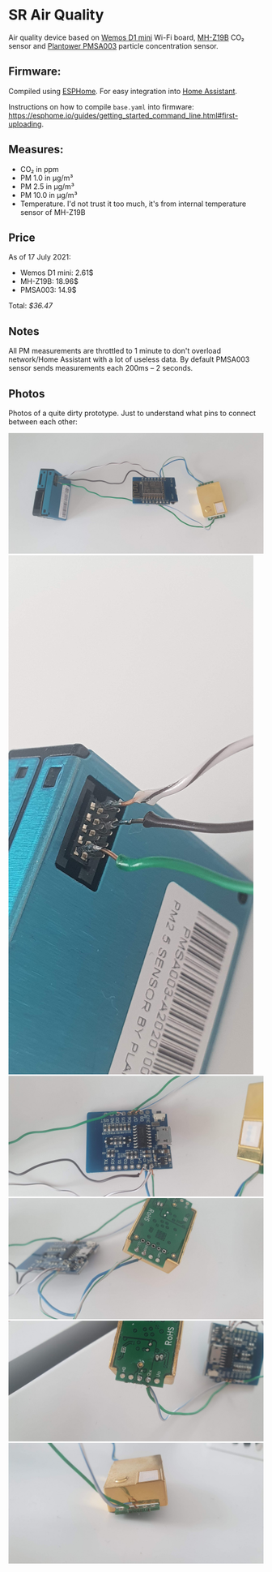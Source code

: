 # SR Air Quality

Air quality device based on [Wemos D1 mini](https://www.wemos.cc/en/latest/d1/d1_mini.html) Wi-Fi board, [MH-Z19B](https://revspace.nl/MH-Z19B) CO₂ sensor and [Plantower PMSA003](datasheets/PMSA003.pdf) particle concentration sensor.

## Firmware: 
Compiled using [ESPHome](https://esphome.io/). For easy integration into [Home Assistant](https://www.home-assistant.io/).

Instructions on how to compile `base.yaml` into firmware: https://esphome.io/guides/getting_started_command_line.html#first-uploading.

## Measures:
- CO₂ in ppm
- PM 1.0 in µg/m³	
- PM 2.5 in µg/m³	
- PM 10.0 in µg/m³	
- Temperature. I'd not trust it too much, it's from internal temperature sensor of MH-Z19B

## Price 
As of 17 July 2021:
- Wemos D1 mini: 2.61$
- MH-Z19B: 18.96$
- PMSA003: 14.9$

Total: *$36.47*

## Notes

All PM measurements are throttled to 1 minute to don't overload network/Home Assistant with a lot of useless data. By default PMSA003 sensor sends measurements each 200ms – 2 seconds.

## Photos
Photos of a quite dirty prototype. Just to understand what pins to connect between each other:

![Big picture](photos/big_picture.jpg)
![Soldering PMSA003](photos/soldering_pms.jpg)
![soldering Wemos](photos/soldering_wemos.jpg)
![Soldering MH-Z19B](photos/soldering_mh_1.jpg)
![Soldering MH-Z19B](photos/soldering_mh_2.jpg)
![Soldering MH-Z19B](photos/soldering_mh_3.jpg)
